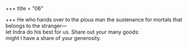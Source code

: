 +++
title = "06"

+++
 He who hands over to the pious man the sustenance for mortals that  belongs to the stranger—  
let Indra do his best for us. Share out your many goods:  
might I have a share of your generosity.  